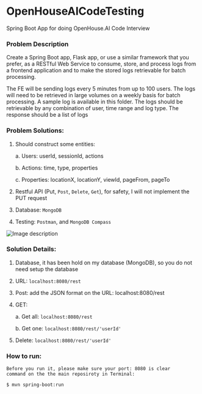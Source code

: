 # OpenHouseAICodeTesting
Spring Boot App for doing OpenHouse.AI Code Interview

### Problem Description

Create a Spring Boot app, Flask app, or use a similar framework that you prefer, as a RESTful Web Service to consume, store, and process logs from a frontend application and to make the stored logs retrievable for batch processing.

The FE will be sending logs every 5 minutes from up to 100 users. The logs will need to be retrieved in large volumes on a weekly basis for batch processing. A sample log is available in this folder. The logs should be retrievable by any combination of user, time range and log type. The response should be a list of logs


### Problem Solutions: 

1. Should construct some entities: 

    a. Users: userId, sessionId, actions

    b. Actions: time, type, properties

    c. Properties: locationX, locationY, viewId, pageFrom, pageTo

2. Restful API (Put, `Post`, `Delete`, `Get`), for safety, I will not implement the PUT request

3. Database: `MongoDB`

4. Testing: `Postman`, and `MongoDB Compass`

![Image description](./Screen%20Shot%202020-04-10%20at%201.23.39%20PM.png)

### Solution Details:

1. Database, it has been hold on my database (MongoDB), so you do not need setup the database

2. URL: `localhost:8080/rest`

3. Post: add the JSON format on the URL: localhost:8080/rest

4. GET: 

    a. Get all: `localhost:8080/rest`
    
    b. Get one: `localhost:8080/rest/'userId'`
    
5. Delete: `localhost:8080/rest/'userId'`

### How to run: 
    
    Before you run it, please make sure your port: 8080 is clear
    command on the the main reposiroty in Terminal: 
    
    $ mvn spring-boot:run



